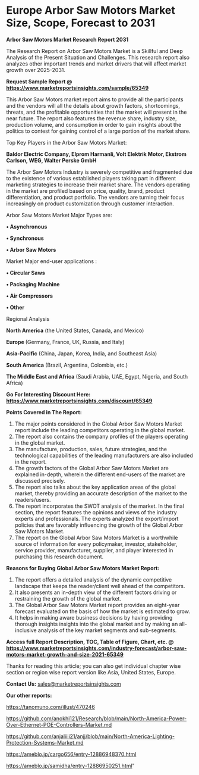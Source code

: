 # Europe Arbor Saw Motors Market Size, Scope, Forecast to 2031

<strong>Arbor Saw Motors Market Research Report 2031</strong>

The Research Report on Arbor Saw Motors Market is a Skillful and Deep Analysis of the Present Situation and Challenges. This research report also analyzes other important trends and market drivers that will affect market growth over 2025-2031.

<strong>Request Sample Report @ <a href=https://www.marketreportsinsights.com/sample/65349>https://www.marketreportsinsights.com/sample/65349</a></strong>

This Arbor Saw Motors market report aims to provide all the participants and the vendors will all the details about growth factors, shortcomings, threats, and the profitable opportunities that the market will present in the near future. The report also features the revenue share, industry size, production volume, and consumption in order to gain insights about the politics to contest for gaining control of a large portion of the market share.

Top Key Players in the Arbor Saw Motors Market:

<strong>Baldor Electric Company, Elprom Harmanli, Volt Elektrik Motor, Ekstrom Carlson, WEG, Walter Perske GmbH</strong>

The Arbor Saw Motors Industry is severely competitive and fragmented due to the existence of various established players taking part in different marketing strategies to increase their market share. The vendors operating in the market are profiled based on price, quality, brand, product differentiation, and product portfolio. The vendors are turning their focus increasingly on product customization through customer interaction.

Arbor Saw Motors Market Major Types are:

<strong>• Asynchronous

• Synchronous

• Arbor Saw Motors</strong>

Market Major end-user applications :

<strong>• Circular Saws

• Packaging Machine

• Air Compressors

• Other</strong>

Regional Analysis

</u><strong><b>North America</b></strong> (the United States, Canada, and Mexico)

<strong><b>Europe </b></strong>(Germany, France, UK, Russia, and Italy)

<strong><b>Asia-Pacific</b></strong> (China, Japan, Korea, India, and Southeast Asia)

<strong><b>South America</b></strong> (Brazil, Argentina, Colombia, etc.)

<strong><b>The Middle East and Africa</b></strong> (Saudi Arabia, UAE, Egypt, Nigeria, and South Africa)

<strong>Go For Interesting Discount Here: <a href=https://www.marketreportsinsights.com/discount/65349>https://www.marketreportsinsights.com/discount/65349</a></strong>

<strong>Points Covered in The Report:</strong>
<ol>
  <li>The major points considered in the Global Arbor Saw Motors Market report include the leading competitors operating in the global market.</li>
  <li>The report also contains the company profiles of the players operating in the global market.</li>
  <li>The manufacture, production, sales, future strategies, and the technological capabilities of the leading manufacturers are also included in the report.</li>
  <li>The growth factors of the Global Arbor Saw Motors Market are explained in-depth, wherein the different end-users of the market are discussed precisely.</li>
  <li>The report also talks about the key application areas of the global market, thereby providing an accurate description of the market to the readers/users.</li>
  <li>The report incorporates the SWOT analysis of the market. In the final section, the report features the opinions and views of the industry experts and professionals. The experts analyzed the export/import policies that are favorably influencing the growth of the Global Arbor Saw Motors Market.</li>
  <li>The report on the Global Arbor Saw Motors Market is a worthwhile source of information for every policymaker, investor, stakeholder, service provider, manufacturer, supplier, and player interested in purchasing this research document.</li>
</ol>
<strong>Reasons for Buying Global Arbor Saw Motors Market Report:</strong>

<ol>
  <li>The report offers a detailed analysis of the dynamic competitive landscape that keeps the reader/client well ahead of the competitors.</li>
  <li>It also presents an in-depth view of the different factors driving or restraining the growth of the global market.</li>
  <li>The Global Arbor Saw Motors Market report provides an eight-year forecast evaluated on the basis of how the market is estimated to grow.</li>
  <li>It helps in making aware business decisions by having providing thorough insights insights into the global market and by making an all-inclusive analysis of the key market segments and sub-segments.</li>
</ol>
<strong>Access full Report Description, TOC, Table of Figure, Chart, etc. @ <a href=https://www.marketreportsinsights.com/industry-forecast/arbor-saw-motors-market-growth-and-size-2021-65349>https://www.marketreportsinsights.com/industry-forecast/arbor-saw-motors-market-growth-and-size-2021-65349</a></strong>


Thanks for reading this article; you can also get individual chapter wise section or region wise report version like Asia, United States, Europe.

<strong>Contact Us:</strong>
sales@marketreportsinsights.com

<strong>Our other reports:</strong>

<a href=https://tanomuno.com/illust/470246>https://tanomuno.com/illust/470246</a>

<a href=https://github.com/anokhi121/Research/blob/main/North-America-Power-Over-Ethernet-POE-Controllers-Market.md>https://github.com/anokhi121/Research/blob/main/North-America-Power-Over-Ethernet-POE-Controllers-Market.md</a>

<a href=https://github.com/anjaliiii21/anjj/blob/main/North-America-Lighting-Protection-Systems-Market.md>https://github.com/anjaliiii21/anjj/blob/main/North-America-Lighting-Protection-Systems-Market.md</a>

<a href=https://ameblo.jp/cargo656/entry-12886948370.html>https://ameblo.jp/cargo656/entry-12886948370.html</a>

<a href=https://ameblo.jp/samidha/entry-12886950251.html>https://ameblo.jp/samidha/entry-12886950251.html</a>"
